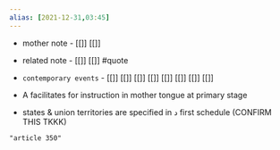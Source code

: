 ```yaml
---
alias: [2021-12-31,03:45]
---
```

- mother note - [[]] [[]]
- related note - [[]] [[]] #quote 
- `contemporary events` - [[]] [[]] [[]] [[]] [[]] [[]] [[]] [[]]

- A facilitates for instruction in mother tongue at primary stage
- states & union territories are specified in د first schedule (CONFIRM THIS TKKK)

```query 2021-12-31 03:46
"article 350"
```
